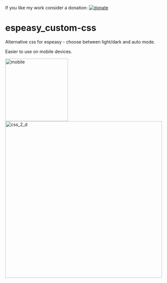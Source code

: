 If you like my work consider a donation: [![donate](https://img.shields.io/badge/donate-ko--fi-orange)](https://ko-fi.com/chromoxdor)

# espeasy_custom-css
Alternative css for espeasy - choose between light/dark and auto mode.

Easier to use on mobile devices.



<img width="200" alt="mobile" src="https://user-images.githubusercontent.com/33860956/160300242-965b4eea-d28b-449a-9a27-e93cd249c409.png">
<img width="500" alt="css_2_d" src="https://user-images.githubusercontent.com/33860956/160300244-5579f033-8d9a-47df-a439-f9d2267b9a88.png">

